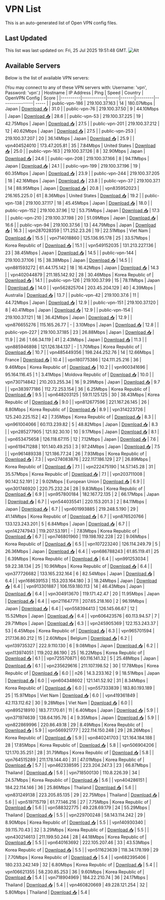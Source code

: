# VPN List

This is an auto-generated list of Open VPN config files.

## Last Updated

This list was last updated on: Fri, 25 Jul 2025 19:51:48 GMT.
![Alt](https://repobeats.axiom.co/api/embed/186b98318ef1479477931607c1ad7d823f12451f.svg "Repobeats analytics image")

## Available Servers

Below is the list of available VPN servers:

(You may connect to any of these VPN servers with: Username: 'vpn', Password: 'vpn'.)
| Hostname | IP Address | Ping | Speed | Country | OpenVPN Config | Score |
|----------|------------|------|-------|---------|----------------| ----- |
| public-vpn-186 | 219.100.37.163 | 14 | 180.07Mbps | Japan | [Download 📥](./configs/server_0_JP.ovpn) | 31.0 |
| public-vpn-76 | 219.100.37.50 | 9 | 44.10Mbps | Japan | [Download 📥](./configs/server_1_JP.ovpn) | 28.6 |
| public-vpn-53 | 219.100.37.225 | 19 | 42.75Mbps | Japan | [Download 📥](./configs/server_2_JP.ovpn) | 27.5 |
| public-vpn-201 | 219.100.37.212 | 12 | 40.62Mbps | Japan | [Download 📥](./configs/server_3_JP.ovpn) | 27.5 |
| public-vpn-253 | 219.100.37.207 | 20 | 36.14Mbps | Japan | [Download 📥](./configs/server_4_JP.ovpn) | 25.9 |
| vpn404524010 | 173.47.205.81 | 35 | 7.84Mbps | United States | [Download 📥](./configs/server_5_US.ovpn) | 25.0 |
| public-vpn-163 | 219.100.37.126 | 8 | 32.90Mbps | Japan | [Download 📥](./configs/server_6_JP.ovpn) | 24.6 |
| public-vpn-208 | 219.100.37.166 | 8 | 94.11Mbps | Japan | [Download 📥](./configs/server_7_JP.ovpn) | 24.1 |
| public-vpn-199 | 219.100.37.196 | 19 | 60.35Mbps | Japan | [Download 📥](./configs/server_8_JP.ovpn) | 23.9 |
| public-vpn-244 | 219.100.37.205 | 18 | 42.16Mbps | Japan | [Download 📥](./configs/server_9_JP.ovpn) | 23.8 |
| public-vpn-37 | 219.100.37.1 | 14 | 88.95Mbps | Japan | [Download 📥](./configs/server_10_JP.ovpn) | 20.8 |
| vpn835952023 | 216.165.225.0 | 61 | 8.36Mbps | United States | [Download 📥](./configs/server_11_US.ovpn) | 19.2 |
| public-vpn-138 | 219.100.37.117 | 18 | 45.45Mbps | Japan | [Download 📥](./configs/server_12_JP.ovpn) | 18.0 |
| public-vpn-152 | 219.100.37.96 | 12 | 53.75Mbps | Japan | [Download 📥](./configs/server_13_JP.ovpn) | 17.3 |
| public-vpn-210 | 219.100.37.198 | 20 | 51.09Mbps | Japan | [Download 📥](./configs/server_14_JP.ovpn) | 16.6 |
| public-vpn-94 | 219.100.37.56 | 13 | 44.79Mbps | Japan | [Download 📥](./configs/server_15_JP.ovpn) | 16.3 |
| vpn287028359 | 171.252.23.26 | 19 | 22.51Mbps | Viet Nam | [Download 📥](./configs/server_16_VN.ovpn) | 15.5 |
| vpn714018860 | 125.136.95.178 | 25 | 33.57Mbps | Korea Republic of | [Download 📥](./configs/server_17_KR.ovpn) | 15.1 |
| vpn549152035 | 131.213.227.136 | 23 | 38.45Mbps | Japan | [Download 📥](./configs/server_18_JP.ovpn) | 14.5 |
| public-vpn-144 | 219.100.37.106 | 15 | 38.38Mbps | Japan | [Download 📥](./configs/server_19_JP.ovpn) | 14.5 |
| vpn881593272 | 61.44.175.142 | 18 | 16.42Mbps | Japan | [Download 📥](./configs/server_20_JP.ovpn) | 14.3 |
| vpn402044879 | 211.185.142.92 | 28 | 30.46Mbps | Korea Republic of | [Download 📥](./configs/server_21_KR.ovpn) | 14.1 |
| public-vpn-126 | 219.100.37.99 | 15 | 78.11Mbps | Japan | [Download 📥](./configs/server_22_JP.ovpn) | 14.0 |
| vpn562825704 | 203.45.204.129 | 40 | 4.39Mbps | Australia | [Download 📥](./configs/server_23_AU.ovpn) | 13.7 |
| public-vpn-42 | 219.100.37.6 | 11 | 44.72Mbps | Japan | [Download 📥](./configs/server_24_JP.ovpn) | 12.9 |
| public-vpn-151 | 219.100.37.120 | 8 | 40.41Mbps | Japan | [Download 📥](./configs/server_25_JP.ovpn) | 12.9 |
| public-vpn-154 | 219.100.37.121 | 18 | 36.42Mbps | Japan | [Download 📥](./configs/server_26_JP.ovpn) | 12.9 |
| vpn876655276 | 115.165.26.77 | - | 3.10Mbps | Japan | [Download 📥](./configs/server_27_JP.ovpn) | 12.8 |
| public-vpn-227 | 219.100.37.185 | 23 | 26.88Mbps | Japan | [Download 📥](./configs/server_28_JP.ovpn) | 11.9 |
| 2i6 | 1.66.34.119 | 41 | 2.43Mbps | Japan | [Download 📥](./configs/server_29_JP.ovpn) | 11.3 |
| vpn885946898 | 121.126.184.137 | - | 1.70Mbps | Korea Republic of | [Download 📥](./configs/server_30_KR.ovpn) | 10.7 |
| vpn485449356 | 198.244.252.76 | 14 | 12.66Mbps | France | [Download 📥](./configs/server_31_FR.ovpn) | 10.4 |
| vpn180775386 | 124.111.25.216 | 36 | 9.46Mbps | Korea Republic of | [Download 📥](./configs/server_32_KR.ovpn) | 10.2 |
| vpn900341696 | 95.164.116.45 | 1 | 3.41Mbps | Moldova Republic of | [Download 📥](./configs/server_33_MD.ovpn) | 10.0 |
| vpn730714842 | 210.203.255.34 | 16 | 9.29Mbps | Japan | [Download 📥](./configs/server_34_JP.ovpn) | 9.7 |
| vpn383977186 | 112.72.253.154 | 36 | 6.25Mbps | Korea Republic of | [Download 📥](./configs/server_35_KR.ovpn) | 9.5 |
| vpn648203125 | 59.11.125.125 | 30 | 38.43Mbps | Korea Republic of | [Download 📥](./configs/server_36_KR.ovpn) | 9.0 |
| vpn812677596 | 221.167.26.145 | 26 | 8.80Mbps | Korea Republic of | [Download 📥](./configs/server_37_KR.ovpn) | 8.9 |
| vpn314223726 | 125.240.225.152 | 42 | 7.35Mbps | Korea Republic of | [Download 📥](./configs/server_38_KR.ovpn) | 8.3 |
| vpn961004066 | 60.113.239.82 | 5 | 48.82Mbps | Japan | [Download 📥](./configs/server_39_JP.ovpn) | 8.3 |
| vpn285277905 | 121.92.30.10 | 10 | 9.17Mbps | Japan | [Download 📥](./configs/server_40_JP.ovpn) | 8.1 |
| vpn653475658 | 126.118.67.115 | 12 | 7.12Mbps | Japan | [Download 📥](./configs/server_41_JP.ovpn) | 7.6 |
| vpn619471288 | 101.140.49.253 | 3 | 97.24Mbps | Japan | [Download 📥](./configs/server_42_JP.ovpn) | 7.5 |
| vpn961489338 | 121.186.77.24 | 26 | 7.93Mbps | Korea Republic of | [Download 📥](./configs/server_43_KR.ovpn) | 7.3 |
| vpn274083876 | 222.117.186.129 | 27 | 26.89Mbps | Korea Republic of | [Download 📥](./configs/server_44_KR.ovpn) | 7.1 |
| vpn222475190 | 14.57.145.28 | 31 | 35.57Mbps | Korea Republic of | [Download 📥](./configs/server_45_KR.ovpn) | 7.1 |
| vpn203711008 | 90.142.52.191 | 2 | 9.02Mbps | European Union | [Download 📥](./configs/server_46_EU.ovpn) | 6.9 |
| vpn301746920 | 220.75.232.24 | 28 | 9.83Mbps | Korea Republic of | [Download 📥](./configs/server_47_KR.ovpn) | 6.9 |
| vpn957800184 | 182.167.72.135 | 2 | 66.17Mbps | Japan | [Download 📥](./configs/server_48_JP.ovpn) | 6.7 |
| vpn544035541 | 220.153.201.3 | 2 | 84.11Mbps | Japan | [Download 📥](./configs/server_49_JP.ovpn) | 6.7 |
| vpn601993885 | 219.248.5.190 | 29 | 41.14Mbps | Korea Republic of | [Download 📥](./configs/server_50_KR.ovpn) | 6.7 |
| vpn876520766 | 133.123.243.201 | 5 | 6.84Mbps | Japan | [Download 📥](./configs/server_51_JP.ovpn) | 6.7 |
| vpn142747943 | 119.207.53.191 | - | 7.83Mbps | Korea Republic of | [Download 📥](./configs/server_52_KR.ovpn) | 6.7 |
| vpn746801960 | 119.198.192.228 | 22 | 9.06Mbps | Korea Republic of | [Download 📥](./configs/server_53_KR.ovpn) | 6.5 |
| vpn107223240 | 126.114.249.79 | 5 | 26.36Mbps | Japan | [Download 📥](./configs/server_54_JP.ovpn) | 6.4 |
| vpn686788243 | 61.85.119.41 | 25 | 6.39Mbps | Korea Republic of | [Download 📥](./configs/server_55_KR.ovpn) | 6.4 |
| vpn991253034 | 59.22.38.134 | 25 | 10.96Mbps | Korea Republic of | [Download 📥](./configs/server_56_KR.ovpn) | 6.4 |
| vpn377726682 | 133.165.232.164 | 6 | 82.54Mbps | Japan | [Download 📥](./configs/server_57_JP.ovpn) | 6.4 |
| vpn168639153 | 153.203.164.180 | 3 | 18.24Mbps | Japan | [Download 📥](./configs/server_58_JP.ovpn) | 6.4 |
| vpn913301887 | 106.159.180.113 | 14 | 46.43Mbps | Japan | [Download 📥](./configs/server_59_JP.ovpn) | 6.4 |
| vpn304913670 | 119.171.42.47 | 20 | 11.95Mbps | Japan | [Download 📥](./configs/server_60_JP.ovpn) | 6.4 |
| vpn211647711 | 207.65.218.160 | 2 | 96.19Mbps | Japan | [Download 📥](./configs/server_61_JP.ovpn) | 6.4 |
| vpn558394413 | 126.145.66.67 | 12 | 15.52Mbps | Japan | [Download 📥](./configs/server_62_JP.ovpn) | 6.4 |
| vpn606423576 | 60.113.94.57 | 7 | 29.71Mbps | Japan | [Download 📥](./configs/server_63_JP.ovpn) | 6.3 |
| vpn245905369 | 122.153.243.37 | 53 | 6.45Mbps | Korea Republic of | [Download 📥](./configs/server_64_KR.ovpn) | 6.3 |
| vpn965701594 | 217.136.80.212 | 15 | 2.60Mbps | Belgium | [Download 📥](./configs/server_65_BE.ovpn) | 6.2 |
| vpn139735327 | 222.9.110.130 | 6 | 9.08Mbps | Japan | [Download 📥](./configs/server_66_JP.ovpn) | 6.2 |
| vpn113974051 | 119.202.86.190 | 25 | 16.22Mbps | Korea Republic of | [Download 📥](./configs/server_67_KR.ovpn) | 6.1 |
| vpn725570871 | 60.116.141.32 | 5 | 25.48Mbps | Japan | [Download 📥](./configs/server_68_JP.ovpn) | 6.1 |
| vpn235629616 | 211.107.198.52 | 30 | 17.78Mbps | Korea Republic of | [Download 📥](./configs/server_69_KR.ovpn) | 6.0 |
| n26 | 14.3.233.162 | 9 | 18.51Mbps | Japan | [Download 📥](./configs/server_70_JP.ovpn) | 6.0 |
| vpn604348602 | 121.141.52.92 | 31 | 8.34Mbps | Korea Republic of | [Download 📥](./configs/server_71_KR.ovpn) | 6.0 |
| vpn557333839 | 183.80.193.189 | 25 | 15.97Mbps | Viet Nam | [Download 📥](./configs/server_72_VN.ovpn) | 6.0 |
| vpn419361849 | 42.113.112.62 | 30 | 9.28Mbps | Viet Nam | [Download 📥](./configs/server_73_VN.ovpn) | 6.0 |
| vpn895218910 | 183.77.170.61 | 11 | 6.40Mbps | Japan | [Download 📥](./configs/server_74_JP.ovpn) | 5.9 |
| vpn371974639 | 138.64.195.76 | 4 | 9.35Mbps | Japan | [Download 📥](./configs/server_75_JP.ovpn) | 5.9 |
| vpn822869996 | 220.86.49.18 | 29 | 8.49Mbps | Korea Republic of | [Download 📥](./configs/server_76_KR.ovpn) | 5.9 |
| vpn566921777 | 222.114.150.248 | 29 | 28.26Mbps | Korea Republic of | [Download 📥](./configs/server_77_KR.ovpn) | 5.9 |
| vpn840241703 | 121.164.184.188 | 28 | 17.85Mbps | Korea Republic of | [Download 📥](./configs/server_78_KR.ovpn) | 5.8 |
| vpn506904206 | 121.170.35.251 | 28 | 31.79Mbps | Korea Republic of | [Download 📥](./configs/server_79_KR.ovpn) | 5.8 |
| vpn764515289 | 211.178.144.40 | 31 | 47.01Mbps | Korea Republic of | [Download 📥](./configs/server_80_KR.ovpn) | 5.7 |
| vpn462338595 | 223.204.247.3 | 23 | 66.87Mbps | Thailand | [Download 📥](./configs/server_81_TH.ovpn) | 5.6 |
| vpn718500130 | 110.8.226.39 | 34 | 24.57Mbps | Korea Republic of | [Download 📥](./configs/server_82_KR.ovpn) | 5.6 |
| vpn404286151 | 184.22.114.146 | 36 | 25.86Mbps | Thailand | [Download 📥](./configs/server_83_TH.ovpn) | 5.6 |
| vpn831249138 | 223.205.85.135 | 29 | 22.75Mbps | Thailand | [Download 📥](./configs/server_84_TH.ovpn) | 5.6 |
| vpn519715719 | 61.77.146.216 | 27 | 7.75Mbps | Korea Republic of | [Download 📥](./configs/server_85_KR.ovpn) | 5.6 |
| vpn588322775 | 49.228.69.179 | 24 | 55.29Mbps | Thailand | [Download 📥](./configs/server_86_TH.ovpn) | 5.5 |
| vpn229700248 | 58.143.114.242 | 29 | 8.90Mbps | Korea Republic of | [Download 📥](./configs/server_87_KR.ovpn) | 5.5 |
| vpn140930340 | 39.115.70.43 | 32 | 3.29Mbps | Korea Republic of | [Download 📥](./configs/server_88_KR.ovpn) | 5.5 |
| vpn430214613 | 211.199.50.244 | 28 | 44.18Mbps | Korea Republic of | [Download 📥](./configs/server_89_KR.ovpn) | 5.5 |
| vpn640163692 | 222.105.207.46 | 33 | 43.53Mbps | Korea Republic of | [Download 📥](./configs/server_90_KR.ovpn) | 5.5 |
| vpn511623639 | 118.34.178.199 | 29 | 7.70Mbps | Korea Republic of | [Download 📥](./configs/server_91_KR.ovpn) | 5.4 |
| vpn682395406 | 180.233.242.149 | 32 | 6.80Mbps | Korea Republic of | [Download 📥](./configs/server_92_KR.ovpn) | 5.4 |
| vpn106621355 | 58.230.85.253 | 36 | 9.60Mbps | Korea Republic of | [Download 📥](./configs/server_93_KR.ovpn) | 5.4 |
| vpn718904969 | 184.22.210.74 | 36 | 24.17Mbps | Thailand | [Download 📥](./configs/server_94_TH.ovpn) | 5.4 |
| vpn460820669 | 49.228.121.254 | 32 | 5.80Mbps | Thailand | [Download 📥](./configs/server_95_TH.ovpn) | 5.4 |
